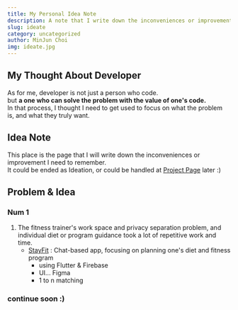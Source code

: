 ```yaml
---
title: My Personal Idea Note
description: A note that I write down the inconveniences or improvements about my life
slug: ideate
category: uncategorized
author: MinJun Choi
img: ideate.jpg
---
```


## My Thought About Developer
As for me, developer is not just a person who code.<br>
but __a one who can solve the problem with the value of one's code.__ <br>
In that process, I thought I need to get used to focus on what the problem is, and what they truly want.

## Idea Note
This place is the page that I will write down the inconveniences or improvement I need to remember.<br>
It could be ended as Ideation,
or could be handled at <a href="https://choiminjun.com/project" target="" class="hover: underline">Project Page</a> later :)

## Problem & Idea
### Num 1

1. The fitness trainer's work space and privacy separation problem, and individual diet or program guidance took a lot of repetitive work and time.
    -  <a href="https://choiminjun.com/stayfit-planning" target="" class="hover: underline">StayFit</a> : Chat-based app, focusing on planning one's diet and fitness program
        - using Flutter & Firebase
        - UI... Figma
        - 1 to n matching

### continue soon :)



